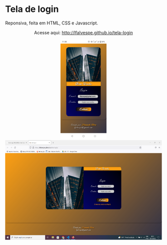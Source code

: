# Tela de login

Reponsiva, feita em HTML, CSS e Javascript.


<div align="center">
<p>Acesse aqui: <a href ="http://lfalvespe.github.io/tela-login">http://lfalvespe.github.io/tela-login</a></p>


<img src = "prints/print.png" height="320">
<img src = "prints/print1.PNG" height="320">

</div>
